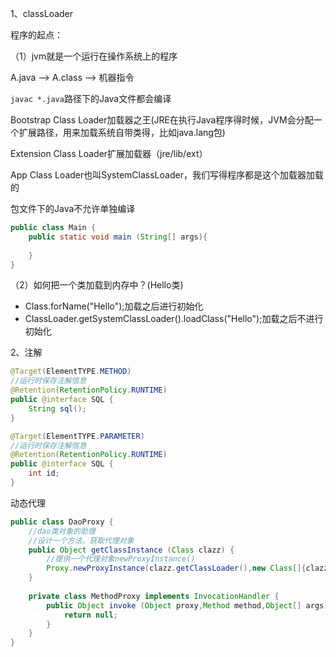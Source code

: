 1、classLoader

程序的起点：

（1）jvm就是一个运行在操作系统上的程序

A.java --> A.class --> 机器指令

`javac *.java`路径下的Java文件都会编译

Bootstrap Class Loader加载器之王(JRE在执行Java程序得时候，JVM会分配一个扩展路径，用来加载系统自带类得，比如java.lang包)

Extension Class Loader扩展加载器（jre/lib/ext）

App Class Loader也叫SystemClassLoader，我们写得程序都是这个加载器加载的

包文件下的Java不允许单独编译

```java
public class Main {
    public static void main (String[] args){
        
    }
}
```

（2）如何把一个类加载到内存中？(Hello类)

+ Class.forName("Hello");加载之后进行初始化
+ ClassLoader.getSystemClassLoader().loadClass("Hello");加载之后不进行初始化





2、注解


```java
@Target(ElementTYPE.METHOD)
//运行时保存注解信息
@Retention(RetentionPolicy.RUNTIME)
public @interface SQL {
    String sql();
}

@Target(ElementTYPE.PARAMETER)
//运行时保存注解信息
@Retention(RetentionPolicy.RUNTIME)
public @interface SQL {
    int id;
}
```

动态代理

```java
public class DaoProxy {
    //dao类对象的助理
    //设计一个方法，获取代理对象
    public Object getClassInstance (Class clazz) {
        //提供一个代理对象newProxyInstance() 
        Proxy.newProxyInstance(clazz.getClassLoader(),new Class[]{clazz},new MethodProxy());
    }
    
    private class MethodProxy implements InvocationHandler {
        public Object invoke (Object proxy,Method method,Object[] args){
            return null;
        }
    }
}
```

